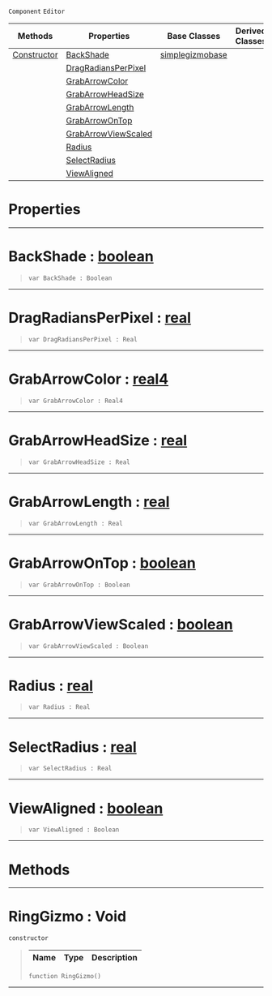  `Component` `Editor`



|Methods|Properties|Base Classes|Derived Classes|
|---|---|---|---|
|[ Constructor](https://github.com/zeroengineteam/ZeroDocs/blob/master/code_reference/class_reference/ringgizmo.markdown#ringgizmo-void)|[ BackShade](https://github.com/zeroengineteam/ZeroDocs/blob/master/code_reference/class_reference/ringgizmo.markdown#backshade-zero-engine-do)|[simplegizmobase](https://github.com/zeroengineteam/ZeroDocs/blob/master/code_reference/class_reference/simplegizmobase.markdown)| |
| |[ DragRadiansPerPixel](https://github.com/zeroengineteam/ZeroDocs/blob/master/code_reference/class_reference/ringgizmo.markdown#dragradiansperpixel-zero)| | |
| |[ GrabArrowColor](https://github.com/zeroengineteam/ZeroDocs/blob/master/code_reference/class_reference/ringgizmo.markdown#grabarrowcolor-zero-engi)| | |
| |[ GrabArrowHeadSize](https://github.com/zeroengineteam/ZeroDocs/blob/master/code_reference/class_reference/ringgizmo.markdown#grabarrowheadsize-zero-e)| | |
| |[ GrabArrowLength](https://github.com/zeroengineteam/ZeroDocs/blob/master/code_reference/class_reference/ringgizmo.markdown#grabarrowlength-zero-eng)| | |
| |[ GrabArrowOnTop](https://github.com/zeroengineteam/ZeroDocs/blob/master/code_reference/class_reference/ringgizmo.markdown#grabarrowontop-zero-engi)| | |
| |[ GrabArrowViewScaled](https://github.com/zeroengineteam/ZeroDocs/blob/master/code_reference/class_reference/ringgizmo.markdown#grabarrowviewscaled-zero)| | |
| |[ Radius](https://github.com/zeroengineteam/ZeroDocs/blob/master/code_reference/class_reference/ringgizmo.markdown#radius-zero-engine-docum)| | |
| |[ SelectRadius](https://github.com/zeroengineteam/ZeroDocs/blob/master/code_reference/class_reference/ringgizmo.markdown#selectradius-zero-engine)| | |
| |[ ViewAligned](https://github.com/zeroengineteam/ZeroDocs/blob/master/code_reference/class_reference/ringgizmo.markdown#viewaligned-zero-engine)| | |


 #  Properties


---  
 #  BackShade : [boolean](https://github.com/zeroengineteam/ZeroDocs/blob/master/code_reference/zilch_base_types/boolean.markdown)

> 
> ``` lang=cpp, name=Zilch
> var BackShade : Boolean


---  
 #  DragRadiansPerPixel : [real](https://github.com/zeroengineteam/ZeroDocs/blob/master/code_reference/zilch_base_types/real.markdown)

> 
> ``` lang=cpp, name=Zilch
> var DragRadiansPerPixel : Real


---  
 #  GrabArrowColor : [real4](https://github.com/zeroengineteam/ZeroDocs/blob/master/code_reference/zilch_base_types/real4.markdown)

> 
> ``` lang=cpp, name=Zilch
> var GrabArrowColor : Real4


---  
 #  GrabArrowHeadSize : [real](https://github.com/zeroengineteam/ZeroDocs/blob/master/code_reference/zilch_base_types/real.markdown)

> 
> ``` lang=cpp, name=Zilch
> var GrabArrowHeadSize : Real


---  
 #  GrabArrowLength : [real](https://github.com/zeroengineteam/ZeroDocs/blob/master/code_reference/zilch_base_types/real.markdown)

> 
> ``` lang=cpp, name=Zilch
> var GrabArrowLength : Real


---  
 #  GrabArrowOnTop : [boolean](https://github.com/zeroengineteam/ZeroDocs/blob/master/code_reference/zilch_base_types/boolean.markdown)

> 
> ``` lang=cpp, name=Zilch
> var GrabArrowOnTop : Boolean


---  
 #  GrabArrowViewScaled : [boolean](https://github.com/zeroengineteam/ZeroDocs/blob/master/code_reference/zilch_base_types/boolean.markdown)

> 
> ``` lang=cpp, name=Zilch
> var GrabArrowViewScaled : Boolean


---  
 #  Radius : [real](https://github.com/zeroengineteam/ZeroDocs/blob/master/code_reference/zilch_base_types/real.markdown)

> 
> ``` lang=cpp, name=Zilch
> var Radius : Real


---  
 #  SelectRadius : [real](https://github.com/zeroengineteam/ZeroDocs/blob/master/code_reference/zilch_base_types/real.markdown)

> 
> ``` lang=cpp, name=Zilch
> var SelectRadius : Real


---  
 #  ViewAligned : [boolean](https://github.com/zeroengineteam/ZeroDocs/blob/master/code_reference/zilch_base_types/boolean.markdown)

> 
> ``` lang=cpp, name=Zilch
> var ViewAligned : Boolean


---  
 #  Methods


---  
 #  RingGizmo : Void

 `constructor`

> 
> |Name|Type|Description|
> |---|---|---|
> ``` lang=cpp, name=Zilch
> function RingGizmo()
> ``` 


---  
 

 